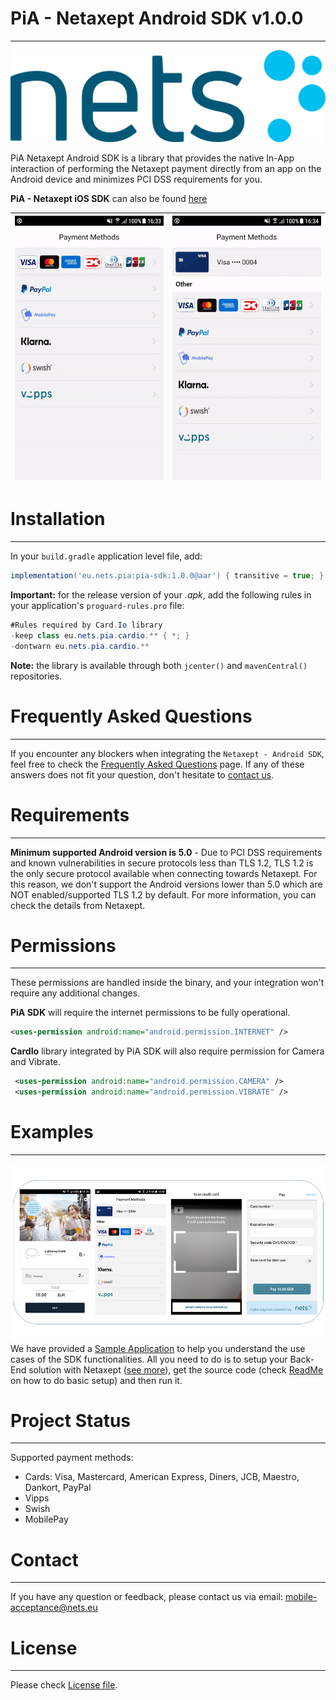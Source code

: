 ﻿# PiA - Netaxept Android SDK v1.0.0
----
![Logo](readme-files/NetsLogo.jpg)

PiA Netaxept Android SDK is a library that provides the native In-App interaction of performing the Netaxept payment directly from an app on the Android device and minimizes PCI DSS requirements for you.

**PiA - Netaxept iOS SDK** can also be found [here](https://github.com/Nets-mobile-acceptance/Netaxept-iOS-SDK)

| ![](readme-files/demo_pay_with_new_card.gif)  | ![](readme-files/demo_pay_with_saved_card.gif) |
| --- | --- |


# Installation
----
In your `build.gradle` application level file, add:
```gradle
implementation('eu.nets.pia:pia-sdk:1.0.0@aar') { transitive = true; }
```

**Important:** for the release version of your _.apk_, add the following rules in your application's `proguard-rules.pro` file:
```java
#Rules required by Card.Io library
-keep class eu.nets.pia.cardio.** { *; }
-dontwarn eu.nets.pia.cardio.**
```
    
**Note:** the library is available through both `jcenter()` and `mavenCentral()` repositories.

# Frequently Asked Questions
---
If you encounter any blockers when integrating the `Netaxept - Android SDK`, feel free to check the [Frequently Asked Questions](FAQs.md) page. If any of these answers does not fit your question, don't hesitate to [contact us](#contact).


# Requirements
----
**Minimum supported Android version is 5.0** - Due to PCI DSS requirements and known vulnerabilities in secure protocols less than TLS 1.2, TLS 1.2 is the only secure protocol available when connecting towards Netaxept. For this reason, we don't support the Android versions lower than 5.0 which are NOT enabled/supported TLS 1.2 by default. For more information, you can check the details from Netaxept.


# Permissions
----
These permissions are handled inside the binary, and your integration won't require any additional changes.

**PiA SDK** will require the internet permissions to be fully operational.

```xml
<uses-permission android:name="android.permission.INTERNET" />
```

**CardIo** library integrated by PiA SDK will also require permission for Camera and Vibrate.

```xml
 <uses-permission android:name="android.permission.CAMERA" />
 <uses-permission android:name="android.permission.VIBRATE" />
```

# Examples
----
![](readme-files/sample_screenshots.png)
We have provided a [Sample Application](PiaSample/) to help you understand the use cases of the SDK functionalities. All you need to do is to setup your Back-End solution with Netaxept ([see more](https://github.com/Nets-mobile-acceptance/Netaxept-Sample-Backend)), get the source code (check [ReadMe](PiaSample/ReadMe.md) on how to do basic setup) and then run it. 


# Project Status
---
Supported payment methods:
- Cards: Visa, Mastercard, American Express, Diners, JCB, Maestro, Dankort, PayPal
- Vipps
- Swish
- MobilePay


# Contact
----
If you have any question or feedback, please contact us via email: [mobile-acceptance@nets.eu](mailto:mobile-acceptance@nets.eu)



# License
----

Please check [License file](PiA-Netaxept-SDK-License.md).
